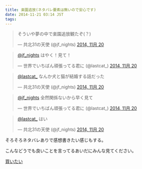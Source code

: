 ```yaml
---
title: 楽園追放(ネタバレ要素は無いので安心です)
date: 2014-11-21 03:14 JST
tags:
---
```


<blockquote class="twitter-tweet" lang="ja"><p>そういや夢の中で楽園追放観たぞ(？)</p>&mdash; 共北31の天使 (@jf_nights) <a href="https://twitter.com/jf_nights/status/535309488664739841">2014, 11月 20</a></blockquote>
<blockquote class="twitter-tweet" lang="ja"><p><a href="https://twitter.com/jf_nights">@jf_nights</a> はやく！見て！</p>&mdash; 世界でいちばん頑張ってる君に (@lastcat_) <a href="https://twitter.com/lastcat_/status/535309560227971072">2014, 11月 20</a></blockquote>
<blockquote class="twitter-tweet" lang="ja"><p><a href="https://twitter.com/lastcat_">@lastcat_</a> なんか犬と猫が結婚する話だった</p>&mdash; 共北31の天使 (@jf_nights) <a href="https://twitter.com/jf_nights/status/535309682127040514">2014, 11月 20</a></blockquote>
<blockquote class="twitter-tweet" lang="ja"><p><a href="https://twitter.com/jf_nights">@jf_nights</a> 全然関係ないから早く見て</p>&mdash; 世界でいちばん頑張ってる君に (@lastcat_) <a href="https://twitter.com/lastcat_/status/535310095014297601">2014, 11月 20</a></blockquote>
<blockquote class="twitter-tweet" lang="ja"><p><a href="https://twitter.com/lastcat_">@lastcat_</a> はい</p>&mdash; 共北31の天使 (@jf_nights) <a href="https://twitter.com/jf_nights/status/535310328104353792">2014, 11月 20</a></blockquote>

<script async src="//platform.twitter.com/widgets.js" charset="utf-8"></script>

そろそろネタバレありで感想書きたい感じもする。

こんなどうでも良いことを言ってるあいだにみんな見てください。

[買いたい](http://www.amazon.co.jp/dp/B00NHU4UK6)
